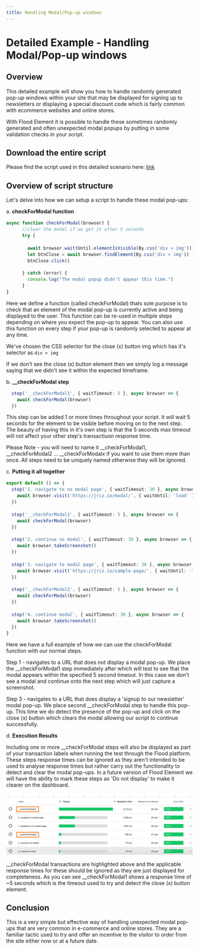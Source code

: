 ```yaml
---
title: Handling Modal/Pop-up windows
---
```


# Detailed Example - Handling Modal/Pop-up windows

## Overview

This detailed example will show you how to handle randomly generated pop-up windows within your site that may be displayed for signing up to newsletters or displaying a special discount code which is fairly common with ecommerce websites and online stores.

With Flood Element it is possible to handle these sometimes randomly generated and often unexpected modal popups by putting in some validation checks in your script.

## Download the entire script

Please find the script used in this detailed scenario here: [link](https://gist.github.com/jrizio/106f5b36b1eee8c878c65e6be3a1ae86/archive/77a3ab58c746d0bcd91c1c0d40cbcc8d043f63fa.zip)

## Overview of script structure

Let's delve into how we can setup a script to handle these modal pop-ups:

a. **checkForModal function**

```typescript
async function checkForModal(browser) {
      //clear the modal if we get it after 5 seconds
      try {
		
		await browser.wait(Until.elementIsVisible(By.css('div > img')))
        let btnClose = await browser.findElement(By.css('div > img'))
		btnClose.click()
		
      } catch (error) {	
		console.log("The modal popup didn't appear this time.")
	  }
}
```
Here we define a function (called checkForModal) thats sole purpose is to check that an element of the modal pop-up is currently active and being displayed to the user. This function can be re-used in multiple steps depending on where you expect the pop-up to appear. You can also use this function on every step if your pop-up is randomly selected to appear at any time.

We've chosen the CSS selector for the close (x) button img which has it's selector as ```div > img```

If we don't see the close (x) button element then we simply log a message saying that we didn't see it within the expected timeframe.

b. **__checkForModal step**

```typescript
  step('__checkForModal1', { waitTimeout: 5 }, async browser => {
    await checkForModal(browser)
  })
```

This step can be added 1 or more times throughout your script. It will wait 5 seconds for the element to be visible before moving on to the next step. The beauty of having this in it's own step is that the 5 seconds max timeout will not affect your other step's transactiuon response time.

Please Note - you will need to name it __checkForModal1, __checkForModal2 ... __checkForModalx if you want to use them more than once. All steps need to be uniquely named otherwise they will be ignored.

c. **Putting it all together**

```typescript
export default () => {
  step('1. navigate to no modal page', { waitTimeout: 30 }, async browser => {  
    await browser.visit('https://jriz.io/modal/', { waitUntil: 'load' }) //test for no modal pop-up
  })

  step('__checkForModal1', { waitTimeout: 5 }, async browser => {
    await checkForModal(browser)
  })

  step('2. continue no modal', { waitTimeout: 30 }, async browser => {
    await browser.takeScreenshot()
  })  

  step('3. navigate to modal page', { waitTimeout: 30 }, async browser => {  
    await browser.visit('https://jriz.io/sample-page/', { waitUntil: 'load' }) //test for modal pop-up
  })

  step('__checkForModal2', { waitTimeout: 5 }, async browser => {
    await checkForModal(browser)
  })

  step('4. continue modal', { waitTimeout: 30 }, async browser => {
    await browser.takeScreenshot()
  })   
}
```
Here we have a full example of how we can use the checkForModal function with our normal steps.

Step 1 - navigates to a URL that does not display a modal pop-up. We place the __checkForModal1 step immediately after which will test to see that the modal appears within the specified 5 second timeout.
In this case we don't see a modal and continue onto the next step which will just capture a screenshot.

Step 3 - navigates to a URL that does display a 'signup to our newsletter' modal pop-up. We place second __checkForModal step to handle this pop-up. This time we do detect the presence of the pop-up and click on the close (x) button which clears the modal allowing our script to continue successfully.

d. **Execution Results**

Including one or more __checkForModal steps will also be displayed as part of your transaction labels when running the test through the Flood platform. These steps response times can be ignored as they aren't intended to be used to analyse response times but rather carry out the functionality to detect and clear the modal pop-ups. In a future version of Flood Element we will have the ability to mark these steps as 'Do not display' to make it clearer on the dashboard.

![Sample Execution Results](https://raw.githubusercontent.com/flood-io/flood-chrome-docs/master/examples/images/flood_checkmodal.png)

__checkForModal transactions are highlighted above and the applicable response times for these should be ignored as they are just displayed for completeness. As you can see __checkForModal1 shows a response time of ~5 seconds which is the timeout used to try and detect the close (x) button element.

## Conclusion

This is a very simple but effective way of handling unexpected modal pop-ups that are very common in e-commerce and online stores. They are a familiar tactic used to try and offer an incentive to the visitor to order from the site either now or at a future date.



